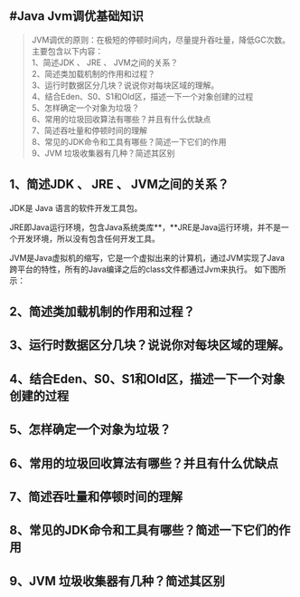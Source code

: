 #Java Jvm调优基础知识
---

>JVM调优的原则：在极短的停顿时间内，尽量提升吞吐量，降低GC次数。  
 主要包含以下内容：  
1、简述JDK 、 JRE 、 JVM之间的关系？  
2、简述类加载机制的作用和过程？  
3、运行时数据区分几块？说说你对每块区域的理解。  
4、结合Eden、S0、S1和Old区，描述一下一个对象创建的过程  
5、怎样确定一个对象为垃圾？   
6、常用的垃圾回收算法有哪些？并且有什么优缺点  
7、简述吞吐量和停顿时间的理解  
8、常见的JDK命令和工具有哪些？简述一下它们的作用  
9、JVM 垃圾收集器有几种？简述其区别  
## 1、简述JDK 、 JRE 、 JVM之间的关系？
JDK是 Java 语言的软件开发工具包。

JRE即Java运行环境，包含Java系统类库**，**JRE是Java运行环境，并不是一个开发环境，所以没有包含任何开发工具。

JVM是Java虚拟机的缩写，它是一个虚拟出来的计算机，通过JVM实现了Java 跨平台的特性，所有的Java编译之后的class文件都通过Jvm来执行。
如下图所示：

## 2、简述类加载机制的作用和过程？  
## 3、运行时数据区分几块？说说你对每块区域的理解。  
## 4、结合Eden、S0、S1和Old区，描述一下一个对象创建的过程  
## 5、怎样确定一个对象为垃圾？   
## 6、常用的垃圾回收算法有哪些？并且有什么优缺点  
## 7、简述吞吐量和停顿时间的理解  
## 8、常见的JDK命令和工具有哪些？简述一下它们的作用  
## 9、JVM 垃圾收集器有几种？简述其区别  
